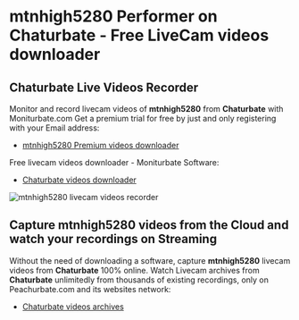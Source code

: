 # mtnhigh5280 Performer on Chaturbate - Free LiveCam videos downloader

## Chaturbate Live Videos Recorder

Monitor and record livecam videos of **mtnhigh5280** from **Chaturbate** with Moniturbate.com
Get a premium trial for free by just and only registering with your Email address:
* [mtnhigh5280 Premium videos downloader](https://moniturbate.com/request-demo-licence-key.html)

Free livecam videos downloader - Moniturbate Software:
* [Chaturbate videos downloader](https://moniturbate.com/moniturbate-download-software.html)

![mtnhigh5280 livecam videos recorder](https://peachurnet.com/templates/moniturbate-software.png)


## Capture mtnhigh5280 videos from the Cloud and watch your recordings on Streaming

Without the need of downloading a software, capture **mtnhigh5280** livecam videos from **Chaturbate** 100% online.
Watch Livecam archives from **Chaturbate** unlimitedly from thousands of existing recordings, only on Peachurbate.com and its websites network:
* [Chaturbate videos archives](https://peachurnet.com/)